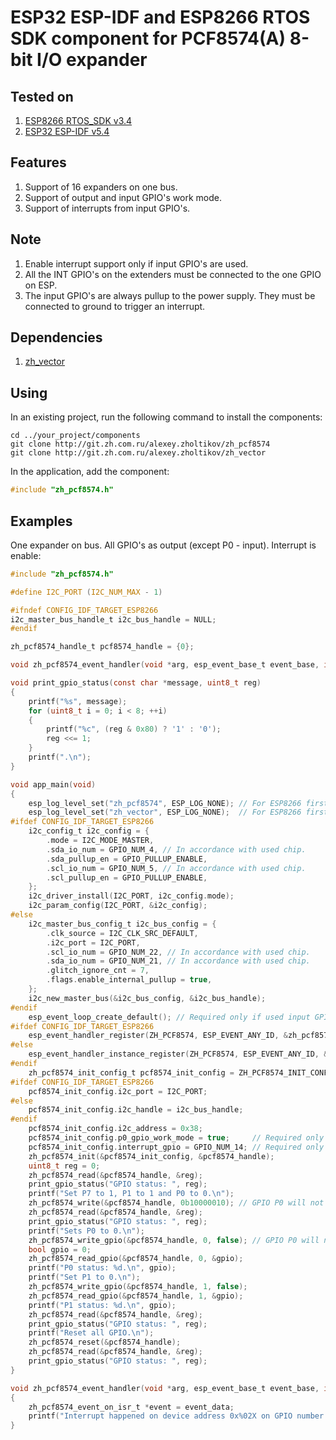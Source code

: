 # ESP32 ESP-IDF and ESP8266 RTOS SDK component for PCF8574(A) 8-bit I/O expander

## Tested on

1. [ESP8266 RTOS_SDK v3.4](https://docs.espressif.com/projects/esp8266-rtos-sdk/en/latest/index.html#)
2. [ESP32 ESP-IDF v5.4](https://docs.espressif.com/projects/esp-idf/en/release-v5.4/esp32/index.html)

## Features

1. Support of 16 expanders on one bus.
2. Support of output and input GPIO's work mode.
3. Support of interrupts from input GPIO's.

## Note

1. Enable interrupt support only if input GPIO's are used.
2. All the INT GPIO's on the extenders must be connected to the one GPIO on ESP.
3. The input GPIO's are always pullup to the power supply. They must be connected to ground to trigger an interrupt.

## Dependencies

1. [zh_vector](http://git.zh.com.ru/alexey.zholtikov/zh_vector)

## Using

In an existing project, run the following command to install the components:

```text
cd ../your_project/components
git clone http://git.zh.com.ru/alexey.zholtikov/zh_pcf8574
git clone http://git.zh.com.ru/alexey.zholtikov/zh_vector
```

In the application, add the component:

```c
#include "zh_pcf8574.h"
```

## Examples

One expander on bus. All GPIO's as output (except P0 - input). Interrupt is enable:

```c
#include "zh_pcf8574.h"

#define I2C_PORT (I2C_NUM_MAX - 1)

#ifndef CONFIG_IDF_TARGET_ESP8266
i2c_master_bus_handle_t i2c_bus_handle = NULL;
#endif

zh_pcf8574_handle_t pcf8574_handle = {0};

void zh_pcf8574_event_handler(void *arg, esp_event_base_t event_base, int32_t event_id, void *event_data); // Required only if used input GPIO interrupts.

void print_gpio_status(const char *message, uint8_t reg)
{
    printf("%s", message);
    for (uint8_t i = 0; i < 8; ++i)
    {
        printf("%c", (reg & 0x80) ? '1' : '0');
        reg <<= 1;
    }
    printf(".\n");
}

void app_main(void)
{
    esp_log_level_set("zh_pcf8574", ESP_LOG_NONE); // For ESP8266 first enable "Component config -> Log output -> Enable log set level" via menuconfig.
    esp_log_level_set("zh_vector", ESP_LOG_NONE);  // For ESP8266 first enable "Component config -> Log output -> Enable log set level" via menuconfig.
#ifdef CONFIG_IDF_TARGET_ESP8266
    i2c_config_t i2c_config = {
        .mode = I2C_MODE_MASTER,
        .sda_io_num = GPIO_NUM_4, // In accordance with used chip.
        .sda_pullup_en = GPIO_PULLUP_ENABLE,
        .scl_io_num = GPIO_NUM_5, // In accordance with used chip.
        .scl_pullup_en = GPIO_PULLUP_ENABLE,
    };
    i2c_driver_install(I2C_PORT, i2c_config.mode);
    i2c_param_config(I2C_PORT, &i2c_config);
#else
    i2c_master_bus_config_t i2c_bus_config = {
        .clk_source = I2C_CLK_SRC_DEFAULT,
        .i2c_port = I2C_PORT,
        .scl_io_num = GPIO_NUM_22, // In accordance with used chip.
        .sda_io_num = GPIO_NUM_21, // In accordance with used chip.
        .glitch_ignore_cnt = 7,
        .flags.enable_internal_pullup = true,
    };
    i2c_new_master_bus(&i2c_bus_config, &i2c_bus_handle);
#endif
    esp_event_loop_create_default(); // Required only if used input GPIO interrupts.
#ifdef CONFIG_IDF_TARGET_ESP8266
    esp_event_handler_register(ZH_PCF8574, ESP_EVENT_ANY_ID, &zh_pcf8574_event_handler, NULL); // Required only if used input GPIO interrupts.
#else
    esp_event_handler_instance_register(ZH_PCF8574, ESP_EVENT_ANY_ID, &zh_pcf8574_event_handler, NULL, NULL); // Required only if used input GPIO interrupts.
#endif
    zh_pcf8574_init_config_t pcf8574_init_config = ZH_PCF8574_INIT_CONFIG_DEFAULT();
#ifdef CONFIG_IDF_TARGET_ESP8266
    pcf8574_init_config.i2c_port = I2C_PORT;
#else
    pcf8574_init_config.i2c_handle = i2c_bus_handle;
#endif
    pcf8574_init_config.i2c_address = 0x38;
    pcf8574_init_config.p0_gpio_work_mode = true;     // Required only for input GPIO.
    pcf8574_init_config.interrupt_gpio = GPIO_NUM_14; // Required only if used input GPIO interrupts.
    zh_pcf8574_init(&pcf8574_init_config, &pcf8574_handle);
    uint8_t reg = 0;
    zh_pcf8574_read(&pcf8574_handle, &reg);
    print_gpio_status("GPIO status: ", reg);
    printf("Set P7 to 1, P1 to 1 and P0 to 0.\n");
    zh_pcf8574_write(&pcf8574_handle, 0b10000010); // GPIO P0 will not be changed because it is operating in input mode.
    zh_pcf8574_read(&pcf8574_handle, &reg);
    print_gpio_status("GPIO status: ", reg);
    printf("Sets P0 to 0.\n");
    zh_pcf8574_write_gpio(&pcf8574_handle, 0, false); // GPIO P0 will not be changed because it is operating in input mode.
    bool gpio = 0;
    zh_pcf8574_read_gpio(&pcf8574_handle, 0, &gpio);
    printf("P0 status: %d.\n", gpio);
    printf("Set P1 to 0.\n");
    zh_pcf8574_write_gpio(&pcf8574_handle, 1, false);
    zh_pcf8574_read_gpio(&pcf8574_handle, 1, &gpio);
    printf("P1 status: %d.\n", gpio);
    zh_pcf8574_read(&pcf8574_handle, &reg);
    print_gpio_status("GPIO status: ", reg);
    printf("Reset all GPIO.\n");
    zh_pcf8574_reset(&pcf8574_handle);
    zh_pcf8574_read(&pcf8574_handle, &reg);
    print_gpio_status("GPIO status: ", reg);
}

void zh_pcf8574_event_handler(void *arg, esp_event_base_t event_base, int32_t event_id, void *event_data) // Required only if used input GPIO interrupts.
{
    zh_pcf8574_event_on_isr_t *event = event_data;
    printf("Interrupt happened on device address 0x%02X on GPIO number %d.\n", event->i2c_address, event->gpio_number);
}
```
